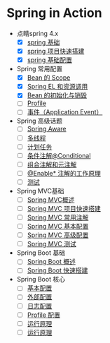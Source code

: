 # Spring in Action

* 点睛spring 4.x
    * [x] [spring 基础](DOC/01.Spring-base.md)
    * [x] [spring 项目快速搭建](DOC/01.Spring-start.md)
    * [x] [spring 基础配置](DOC/01.Spring-base-config.md)
* Spring 常用配置
    * [x] [Bean 的 Scope](DOC/02.bean-scope.md)
    * [x] [Spring EL 和资源调用](DOC/02.spring-el.md)
    * [x] [Bean 的初始化与销毁](DOC/02.spring-life.md)
    * [ ] [Profile](DOC/02.spring-profile.md)
    * [ ] [事件（Application Event）](DOC/02.application-event.md)
* Spring 高级话题  
    * [ ] [Spring Aware]()
    * [ ] [多线程]()
    * [ ] [计划任务]()
    * [ ] [条件注解@Conditional]()
    * [ ] [组合注解和元注解]()
    * [ ] [@Enable* 注解的工作原理]()
    * [ ] [测试]()
* Spring MVC基础
    * [ ] [Spring MVC概述]()
    * [ ] [Spring MVC 项目快速搭建]()
    * [ ] [Spring MVC 常用注解]()
    * [ ] [Spring MVC 基本配置]()
    * [ ] [Spring MVC 高级配置]()
    * [ ] [Spring MVC 测试]()
* Spring Boot 基础
    * [ ] [Spring Boot 概述]()
    * [ ] [Spring Boot 快速搭建]()
* Spring Boot 核心
    * [ ] [基本配置]()
    * [ ] [外部配置]()
    * [ ] [日志配置]()
    * [ ] [Profile 配置]()
    * [ ] [运行原理]()
    * [ ] [运行原理]()